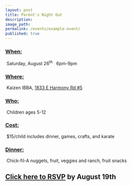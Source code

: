 ```yaml
---
layout: post
title: Parent's Night Out
description:
image_path:
permalink: /events/example-event/
published: true
---
```



### <u>When:</u>

&nbsp;Saturday, August 26<sup>th</sup>&nbsp; &nbsp;6pm-9pm

### <u>Where:</u>

&nbsp;Kaizen IBBA, [1833 E Harmony Rd #5](https://www.google.com/maps/place/International+Black+Belt+Academy/@40.5207443,-105.0439687,17z/data=!4m13!1m7!3m6!1s0x87694cafee5e7f01:0xff941bca46fe3b5a!2s1833+E+Harmony+Rd,+Fort+Collins,+CO+80528!3b1!8m2!3d40.5207411!4d-105.0439687!3m4!1s0x0:0xf688dcb9902cd459!8m2!3d40.522204!4d-105.0433597)

### <u>Who:</u>

&nbsp;Children ages 5-12

### <u>Cost:</u>

&nbsp;$15/child includes dinner, games, crafts, and karate

### <u>Dinner:</u>

&nbsp;Chick-fil-A nuggets, fruit, veggies and ranch, fruit snacks

## [Click here to RSVP](javascript:void(location.href='mailto:'+String.fromCharCode(115,116,97,102,102,46,102,116,99,46,105,98,98,97,64,103,109,97,105,108,46,99,111,109)+'?subject=Parent\'s%20night%20out%20RSVP&amp;body=Children\'s%20names%20and%20ages%3A')) by August 19th